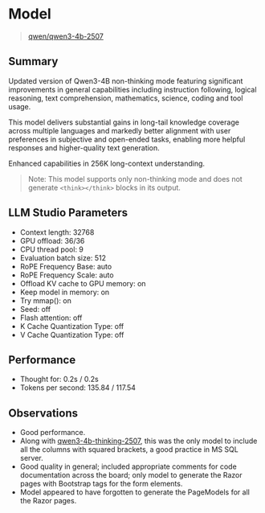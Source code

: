 # Model

> [qwen/qwen3-4b-2507](https://lmstudio.ai/models/qwen/qwen3-4b-2507)

## Summary

Updated version of Qwen3-4B non-thinking mode featuring significant improvements in general capabilities including instruction following, logical reasoning, text comprehension, mathematics, science, coding and tool usage.

This model delivers substantial gains in long-tail knowledge coverage across multiple languages and markedly better alignment with user preferences in subjective and open-ended tasks, enabling more helpful responses and higher-quality text generation.

Enhanced capabilities in 256K long-context understanding.

> Note: This model supports only non-thinking mode and does not generate `<think></think>` blocks in its output.

## LLM Studio Parameters

- Context length: 32768
- GPU offload: 36/36
- CPU thread pool: 9
- Evaluation batch size: 512
- RoPE Frequency Base: auto
- RoPE Frequency Scale: auto
- Offload KV cache to GPU memory: on
- Keep model in memory: on
- Try mmap(): on
- Seed: off
- Flash attention: off
- K Cache Quantization Type: off
- V Cache Quantization Type: off

## Performance

- Thought for: 0.2s / 0.2s
- Tokens per second: 135.84 / 117.54

## Observations

- Good performance.
- Along with [qwen3-4b-thinking-2507](/qwen3-4b-thinking-2507/readme.md), this was the only model to include all the columns with squared brackets, a good practice in MS SQL server.
- Good quality in general; included appropriate comments for code documentation across the board; only model to generate the Razor pages with Bootstrap tags for the form elements.
- Model appeared to have forgotten to generate the PageModels for all the Razor pages.
